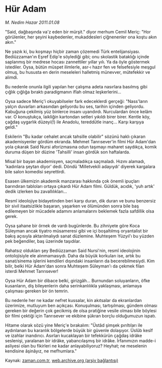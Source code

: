 # Hür Adam

*M. Nedim Hazar 2011.01.08*

<td class="columnist-detail">
<p>"Said, dağbaşında va'z eden bir mürşit." diyor merhum Cemil Meriç: "Hor görülenler, her şeyini kaybedenler, mukaddesleri çiğnenenler ona koştu akın akın."</p>
<p>
<div id="haberMetinDiv">
<p>Ne yazık ki, bu koşmayı hiçbir zaman çözemedi Türk entelijansiyası. Bediüzzaman'ın Eşref Edip'e söylediği gibi; onu skolastik bataklığı içinde saplanmış bir medrese hocası zannettiler yıllar yılı. Ya da öyle göstermek istediler. Oysa, bütün müspet ilimlerle, asr-ı hazır fen ve felsefesiyle meşgul olmuş, bu hususta en derin meseleleri halletmiş münevver, mütefekkir ve alimdi.
<p>Bu nedenle onunla ilgili yapılan her çalışma adeta nasırlara basılmış gibi çığlık çığlığa bıraktı paradigmanın iflah olmaz leşkerlerini...
<p>Oysa sadece Meriç'i okuyabilseler fark edeceklerdi gerçeği: "Nass'ların yalçın duvarları arkasından geliyordu bu ses, tarihin içinden geliyordu. Kabuğuna çekilmiş yüz binlerce insanı uyandırdı. Nurculardan önce kelâm var. O konuştukça, laikliğin kartondan setleri yıkıldı birer birer. Kentle köy, çağdaş uygarlık düzeyi(!) ile Anadolu, tereddütle inanç... Karşı karşıya geldi."
<p>Eskilerin "Bu kadar cehalet ancak tahsille olabilir" sözünü haklı çıkaran akademisyenler gördüm ekranda. Mehmet Tanrısever'in filmi Hür Adam'dan yola çıkarak Said Nursi aforizmasına odun taşımayı maharet saydıkça, komik duruma düşen bir düzine 'Tahsilli' insan gördük son haftalarda.
<p>Misal bir bayan akademisyen, saçmaladıkça saçmaladı. Hızını alamadı, 'kadınlara şeytan diyor' dedi. Döndü 'Milletvekili adayıydı' diyerek kargalara bile salon komedisi seyrettirdi.
<p>Esasen ülkemizin akademik manzarası hakkında çok önemli ipuçları barındıran tabloları ortaya çıkardı Hür Adam filmi. Güldük, acıdık, 'yuh artık' dedik izlerken bu zavallılıkları...
<p>Resmî ideolojiye bidayetinden beri karşı duran, dik duran ve bunu benzersiz bir sivil itaatsizlikle başaran, yaşarken ve ölümünden sonra bile baş edilemeyen bir mücadele adamını anlamalarını beklemek fazla safdillik olsa gerek.
<p>Oysa şahane bir örnek de vardı bugünlerde. Bu zihniyete göre Koca Süleyman ancak tiyatro müsameresi gibi ve içi boşaltılmış oryantalist bir bakış açısıyla aktarılmalıydı sanat düzlemine. Muhteşem Yüzyıl'ı bu yüzden pek beğendiler, baş üzerinde taşıdılar.
<p>Rahatsız oldukları şey Bediüzzaman Said Nursi'nin, resmî ideolojinin ontolojisiyle ele alınmamasıydı. Daha da büyük korkuları ise, artık bu sanat/sinema işlerini kendileri dışındaki insanların da becerebilmesiydi. Kim bilir, belki Hür Adam'dan sonra Muhteşem Süleyman'ı da çekmek filan isterdi Mehmet Tanrısever!
<p>Oysa Hür Adam bir dibace belki, girizgâh... Burnundan soluyanların, öfke kusanların, diş bileyenlerin daha serinkanlılıkla yaklaşması, anlamaya çalışması gereken bir ön temrin.
<p>Bu nedenle her ne kadar nefret kussalar, kin akıtsalar da ekranlardan üzerimize, mutluyum ben açıkçası. Konuşulması, tartışılması, gündem olması gereken bir değerin çok gecikmiş de olsa pratiğine vesile olması bile böylesi bir filmi çektiği için Tanrısever ve ekibine şükran borçlu olduğumuzun ispatı.
<p>Hitame olarak sözü yine Meriç'e bırakalım: "Üstâd şimşek pırıltıları ile aydınlanan bu karanlık bölgelerde büyük bir güvenle dolaşıyor. Üslûb kesîf ve izahlar inandırıcı. Asırları kucaklayan bir tefekkürün çağdaş idrâke seslenişi, yaralanan bir idrâke, yabancılaşmış bir idrâke. İrfanımızın madde-i asliyesi olan bu fikirleri ne kadar anlayabiliyoruz? Heyhat; ne meselenin kendisine âşinâyız, ne mefhumlara." </p></p></p></p></p></p></p></p></p></p></p></p></div>
</p>
<a href="http://web.archive.org/web/20110115042046/mailto:n.hazar@zaman.com.tr">
</a></td>

Kaynak: [zaman.com.tr](http://zaman.com.tr/yazar.do?yazino=1075952), [web.archive.org (arşiv bağlantısı)](http://web.archive.org/web/20110115042046/http://www.zaman.com.tr:80/yazar.do?yazino=1075952)
